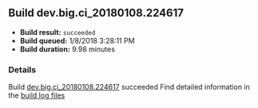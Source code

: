 ## Build dev.big.ci_20180108.224617
- **Build result:** `succeeded`
- **Build queued:** 1/8/2018 3:28:11 PM
- **Build duration:** 9.98 minutes
### Details
Build [dev.big.ci_20180108.224617](https://winappstudio.visualstudio.com/web/build.aspx?pcguid=a4ef43be-68ce-4195-a619-079b4d9834c2&builduri=vstfs%3a%2f%2f%2fBuild%2fBuild%2f24617) succeeded
Find detailed information in the [build log files](https://uwpctdiags.blob.core.windows.net/buildlogs/dev.big.ci_20180108.224617_logs.zip)
